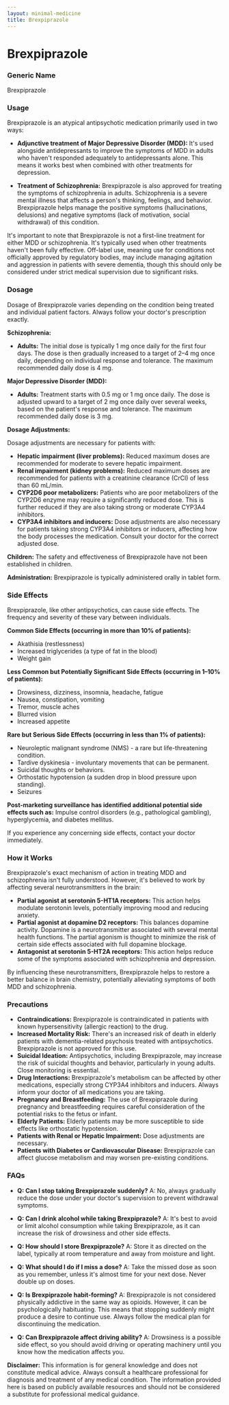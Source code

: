 ```yaml
---
layout: minimal-medicine
title: Brexpiprazole
---
```


# Brexpiprazole
### Generic Name
Brexpiprazole

### Usage
Brexpiprazole is an atypical antipsychotic medication primarily used in two ways:

*   **Adjunctive treatment of Major Depressive Disorder (MDD):**  It's used alongside antidepressants to improve the symptoms of MDD in adults who haven't responded adequately to antidepressants alone.  This means it works best when combined with other treatments for depression.

*   **Treatment of Schizophrenia:** Brexpiprazole is also approved for treating the symptoms of schizophrenia in adults.  Schizophrenia is a severe mental illness that affects a person's thinking, feelings, and behavior. Brexpiprazole helps manage the positive symptoms (hallucinations, delusions) and negative symptoms (lack of motivation, social withdrawal) of this condition.

It's important to note that Brexpiprazole is not a first-line treatment for either MDD or schizophrenia. It's typically used when other treatments haven't been fully effective.  Off-label use, meaning use for conditions not officially approved by regulatory bodies, may include managing agitation and aggression in patients with severe dementia, though this should only be considered under strict medical supervision due to significant risks.

### Dosage

Dosage of Brexpiprazole varies depending on the condition being treated and individual patient factors.  Always follow your doctor's prescription exactly.

**Schizophrenia:**

*   **Adults:** The initial dose is typically 1 mg once daily for the first four days. The dose is then gradually increased to a target of 2–4 mg once daily, depending on individual response and tolerance.  The maximum recommended daily dose is 4 mg.

**Major Depressive Disorder (MDD):**

*   **Adults:** Treatment starts with 0.5 mg or 1 mg once daily. The dose is adjusted upward to a target of 2 mg once daily over several weeks, based on the patient's response and tolerance. The maximum recommended daily dose is 3 mg.

**Dosage Adjustments:**

Dosage adjustments are necessary for patients with:

*   **Hepatic impairment (liver problems):**  Reduced maximum doses are recommended for moderate to severe hepatic impairment.
*   **Renal impairment (kidney problems):**  Reduced maximum doses are recommended for patients with a creatinine clearance (CrCl) of less than 60 mL/min.
*   **CYP2D6 poor metabolizers:** Patients who are poor metabolizers of the CYP2D6 enzyme may require a significantly reduced dose.  This is further reduced if they are also taking strong or moderate CYP3A4 inhibitors.
*   **CYP3A4 inhibitors and inducers:** Dose adjustments are also necessary for patients taking strong CYP3A4 inhibitors or inducers, affecting how the body processes the medication. Consult your doctor for the correct adjusted dose.

**Children:** The safety and effectiveness of Brexpiprazole have not been established in children.

**Administration:** Brexpiprazole is typically administered orally in tablet form.

### Side Effects

Brexpiprazole, like other antipsychotics, can cause side effects.  The frequency and severity of these vary between individuals.

**Common Side Effects (occurring in more than 10% of patients):**

*   Akathisia (restlessness)
*   Increased triglycerides (a type of fat in the blood)
*   Weight gain

**Less Common but Potentially Significant Side Effects (occurring in 1–10% of patients):**

*   Drowsiness, dizziness, insomnia, headache, fatigue
*   Nausea, constipation, vomiting
*   Tremor, muscle aches
*   Blurred vision
*   Increased appetite

**Rare but Serious Side Effects (occurring in less than 1% of patients):**

*   Neuroleptic malignant syndrome (NMS) - a rare but life-threatening condition.
*   Tardive dyskinesia -  involuntary movements that can be permanent.
*   Suicidal thoughts or behaviors.
*   Orthostatic hypotension (a sudden drop in blood pressure upon standing).
*   Seizures

**Post-marketing surveillance has identified additional potential side effects such as:** Impulse control disorders (e.g., pathological gambling), hyperglycemia, and diabetes mellitus.

If you experience any concerning side effects, contact your doctor immediately.

### How it Works

Brexpiprazole's exact mechanism of action in treating MDD and schizophrenia isn't fully understood. However, it's believed to work by affecting several neurotransmitters in the brain:

*   **Partial agonist at serotonin 5-HT1A receptors:** This action helps modulate serotonin levels, potentially improving mood and reducing anxiety.
*   **Partial agonist at dopamine D2 receptors:**  This balances dopamine activity.  Dopamine is a neurotransmitter associated with several mental health functions.  The partial agonism is thought to minimize the risk of certain side effects associated with full dopamine blockage.
*   **Antagonist at serotonin 5-HT2A receptors:** This action helps reduce some of the symptoms associated with schizophrenia and depression.

By influencing these neurotransmitters, Brexpiprazole helps to restore a better balance in brain chemistry, potentially alleviating symptoms of both MDD and schizophrenia.

### Precautions

*   **Contraindications:** Brexpiprazole is contraindicated in patients with known hypersensitivity (allergic reaction) to the drug.
*   **Increased Mortality Risk:** There's an increased risk of death in elderly patients with dementia-related psychosis treated with antipsychotics.  Brexpiprazole is not approved for this use.
*   **Suicidal Ideation:** Antipsychotics, including Brexpiprazole, may increase the risk of suicidal thoughts and behavior, particularly in young adults. Close monitoring is essential.
*   **Drug Interactions:** Brexpiprazole's metabolism can be affected by other medications, especially strong CYP3A4 inhibitors and inducers.  Always inform your doctor of all medications you are taking.
*   **Pregnancy and Breastfeeding:** The use of Brexpiprazole during pregnancy and breastfeeding requires careful consideration of the potential risks to the fetus or infant.
*   **Elderly Patients:** Elderly patients may be more susceptible to side effects like orthostatic hypotension.
*   **Patients with Renal or Hepatic Impairment:** Dose adjustments are necessary.
*   **Patients with Diabetes or Cardiovascular Disease:** Brexpiprazole can affect glucose metabolism and may worsen pre-existing conditions.

### FAQs

*   **Q: Can I stop taking Brexpiprazole suddenly?** A: No, always gradually reduce the dose under your doctor's supervision to prevent withdrawal symptoms.

*   **Q: Can I drink alcohol while taking Brexpiprazole?** A: It's best to avoid or limit alcohol consumption while taking Brexpiprazole, as it can increase the risk of drowsiness and other side effects.

*   **Q: How should I store Brexpiprazole?** A: Store it as directed on the label, typically at room temperature and away from moisture and light.

*   **Q: What should I do if I miss a dose?** A: Take the missed dose as soon as you remember, unless it's almost time for your next dose. Never double up on doses.

*   **Q:  Is Brexpiprazole habit-forming?** A: Brexpiprazole is not considered physically addictive in the same way as opioids. However, it can be psychologically habituating.  This means that stopping suddenly might produce a desire to continue use.  Always follow the medical plan for discontinuing the medication.

*   **Q: Can Brexpiprazole affect driving ability?** A: Drowsiness is a possible side effect, so you should avoid driving or operating machinery until you know how the medication affects you.


**Disclaimer:** This information is for general knowledge and does not constitute medical advice. Always consult a healthcare professional for diagnosis and treatment of any medical condition.  The information provided here is based on publicly available resources and should not be considered a substitute for professional medical guidance.
